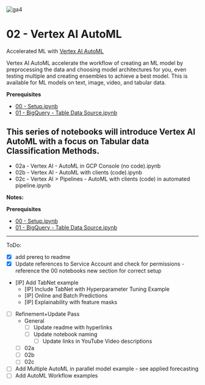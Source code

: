 ![ga4](https://www.google-analytics.com/collect?v=2&tid=G-6VDTYWLKX6&cid=1&en=page_view&sid=1&dl=statmike%2Fvertex-ai-mlops%2F02+-+Vertex+AI+AutoML&dt=readme.md)

# 02 - Vertex AI AutoML
Accelerated ML with [Vertex AI AutoML](https://cloud.google.com/vertex-ai/docs/start/automl-model-types)

Vertex AI AutoML accelerate the workflow of creating an ML model by preprocessing the data and choosing model architectures for you, even testing multiple and creating ensembles to achieve a best model.  This is available for ML models on text, image, video, and tabular data.  

**Prerequisites**
- [00 - Setup.ipynb](../00%20-%20Setup/00%20-%20Environment%20Setup.ipynb)
- [01 - BigQuery - Table Data Source.ipynb](../01%20-%20Data%20Sources/01%20-%20BigQuery%20-%20Table%20Data%20Source.ipynb)

## This series of notebooks will introduce Vertex AI AutoML with a focus on Tabular data Classification Methods.
- 02a - Vertex AI - AutoML in GCP Console (no code).ipynb
- 02b - Vertex AI - AutoML with clients (code).ipynb
- 02c - Vertex AI > Pipelines - AutoML with clients (code) in automated pipeline.ipynb

**Notes:**


**Prerequisites**
- [00 - Setup.ipynb](../00%20-%20Setup/00%20-%20Environment%20Setup.ipynb)
- [01 - BigQuery - Table Data Source.ipynb](../01%20-%20Data%20Sources/01%20-%20BigQuery%20-%20Table%20Data%20Source.ipynb)

---
ToDo:
- [X] add prereq to readme
- [X] Update references to Service Account and check for permissions - reference the 00 notebooks new section for correct setup
- [IP] Add TabNet example
    - [IP] Include TabNet with Hyperparameter Tuning Example
    - [IP] Online and Batch Predictions
    - [IP] Explainability with feature masks
- [ ] Refinement+Update Pass
    - General
        - [ ] Update readme with hyperlinks
        - [ ] Update notebook naming
            - [ ] Update links in YouTube Video descriptions        
    - [ ] 02a
    - [ ] 02b
    - [ ] 02c    
- [ ] Add Multiple AutoML in parallel model example - see applied forecasting
- [ ] Add AutoML Workflow examples
